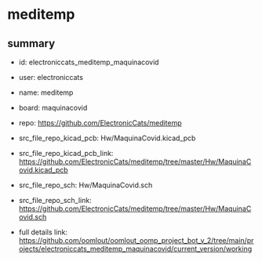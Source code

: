 # meditemp
 
## summary 
* id: electroniccats_meditemp_maquinacovid
* user: electroniccats
* name: meditemp
* board: maquinacovid
* repo: https://github.com/ElectronicCats/meditemp
* src_file_repo_kicad_pcb: Hw/MaquinaCovid.kicad_pcb
* src_file_repo_kicad_pcb_link: https://github.com/ElectronicCats/meditemp/tree/master/Hw/MaquinaCovid.kicad_pcb


* src_file_repo_sch: Hw/MaquinaCovid.sch
* src_file_repo_sch_link: https://github.com/ElectronicCats/meditemp/tree/master/Hw/MaquinaCovid.sch
* full details link: https://github.com/oomlout/oomlout_oomp_project_bot_v_2/tree/main/projects/electroniccats_meditemp_maquinacovid/current_version/working  







